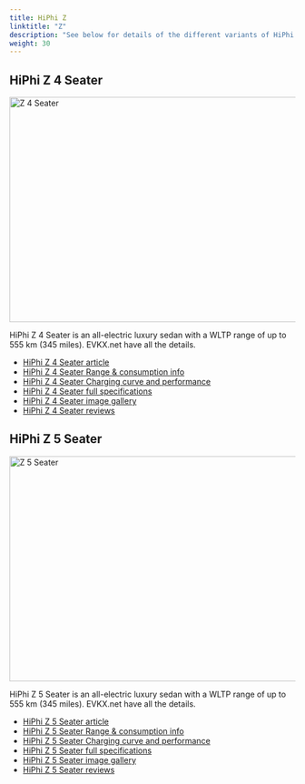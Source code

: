 ```yaml
---
title: HiPhi Z
linktitle: "Z"
description: "See below for details of the different variants of HiPhi Z"
weight: 30
---
```

## HiPhi Z 4 Seater

<a href="/models/hiphi/z/z_4_seater/"><img src="https://media.evkx.net/multimedia/models/hiphi/z/z_4_seater/main_1_st.jpg" width="800" height="396" alt="Z 4 Seater" ></a>

HiPhi Z 4 Seater is an all-electric luxury sedan with a WLTP range of up to 555 km (345 miles). EVKX.net have all the details. 

- [HiPhi Z 4 Seater article](/models/hiphi/z/z_4_seater/)
- [HiPhi Z 4 Seater Range & consumption info](/models/hiphi/z/z_4_seater//rangeandconsumption)
- [HiPhi Z 4 Seater Charging curve and performance](/models/hiphi/z/z_4_seater//chargingcurve)
- [HiPhi Z 4 Seater full specifications](/models/hiphi/z/z_4_seater//specifications)
- [HiPhi Z 4 Seater image gallery](/models/hiphi/z/z_4_seater//gallery)
- [HiPhi Z 4 Seater reviews](/models/hiphi/z/z_4_seater//reviews)

## HiPhi Z 5 Seater

<a href="/models/hiphi/z/z_5_seater/"><img src="https://media.evkx.net/multimedia/models/hiphi/z/z_5_seater/main_1_st.jpg" width="800" height="396" alt="Z 5 Seater" ></a>

HiPhi Z 5 Seater is an all-electric luxury sedan with a WLTP range of up to 555 km (345 miles). EVKX.net have all the details. 

- [HiPhi Z 5 Seater article](/models/hiphi/z/z_5_seater/)
- [HiPhi Z 5 Seater Range & consumption info](/models/hiphi/z/z_5_seater//rangeandconsumption)
- [HiPhi Z 5 Seater Charging curve and performance](/models/hiphi/z/z_5_seater//chargingcurve)
- [HiPhi Z 5 Seater full specifications](/models/hiphi/z/z_5_seater//specifications)
- [HiPhi Z 5 Seater image gallery](/models/hiphi/z/z_5_seater//gallery)
- [HiPhi Z 5 Seater reviews](/models/hiphi/z/z_5_seater//reviews)

